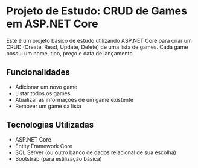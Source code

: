 # Projeto de Estudo: CRUD de Games em ASP.NET Core

Este é um projeto básico de estudo utilizando ASP.NET Core para criar um CRUD (Create, Read, Update, Delete) de uma lista de games. Cada game possui um nome, tipo, preço e data de lançamento.

## Funcionalidades

- Adicionar um novo game
- Listar todos os games
- Atualizar as informações de um game existente
- Remover um game da lista

## Tecnologias Utilizadas

- ASP.NET Core
- Entity Framework Core
- SQL Server (ou outro banco de dados relacional de sua escolha)
- Bootstrap (para estilização básica)
